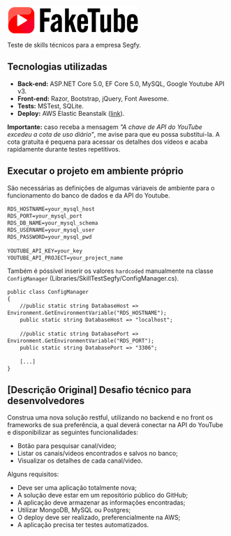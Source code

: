 ![FakeTube...](FakeTube.Web/wwwroot/img/faketube-logo.png?raw=true "FakeTube")

Teste de skills técnicos para a empresa Segfy.

## Tecnologias utilizadas
- **Back-end:** ASP.NET Core 5.0, EF Core 5.0, MySQL, Google Youtube API v3.
- **Front-end:** Razor, Bootstrap, jQuery, Font Awesome.
- **Tests:** MSTest, SQLite.
- **Deploy:** AWS Elastic Beanstalk ([link](http://faketube-env.eba-upsrpavq.sa-east-1.elasticbeanstalk.com/)).

**Importante:** caso receba a mensagem *"A chave de API do YouTube excedeu a cota de uso diário"*, me avise para que eu possa substitui-la. A cota gratuita é pequena para acessar os detalhes dos vídeos e acaba rapidamente durante testes repetitivos.

## Executar o projeto em ambiente próprio

São necessárias as definições de algumas váriaveis de ambiente para o funcionamento do banco de dados e da API do Youtube.

```
RDS_HOSTNAME=your_mysql_host
RDS_PORT=your_mysql_port
RDS_DB_NAME=your_mysql_schema
RDS_USERNAME=your_mysql_user
RDS_PASSWORD=your_mysql_pwd
        
YOUTUBE_API_KEY=your_key
YOUTUBE_API_PROJECT=your_project_name
```

Também é póssível inserir os valores `hardcoded` manualmente na classe `ConfigManager` (Libraries/SkillTestSegfy/ConfigManager.cs).

```
public class ConfigManager
{
    //public static string DatabaseHost => Environment.GetEnvironmentVariable("RDS_HOSTNAME");
    public static string DatabaseHost => "localhost";
    
    //public static string DatabasePort => Environment.GetEnvironmentVariable("RDS_PORT");
    public static string DatabasePort => "3306";
    
    [...]
}
```


## [Descrição Original] Desafio técnico para desenvolvedores

Construa uma nova solução restful, utilizando no backend e no front os frameworks de sua preferência, a qual deverá conectar na API do YouTube e disponibilizar as seguintes funcionalidades:

- Botão para pesquisar canal/video;
- Listar os canais/videos encontrados e salvos no banco;
- Visualizar os detalhes de cada canal/video.

Alguns requisitos:

- Deve ser uma aplicação totalmente nova;
- A solução deve estar em um repositório público do GitHub;
- A aplicação deve armazenar as informações encontradas;
- Utilizar MongoDB,  MySQL ou Postgres;
- O deploy deve ser realizado, preferencialmente na AWS;
- A aplicação precisa ter testes automatizados.
